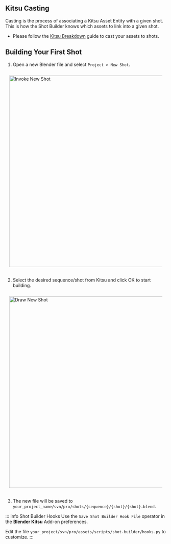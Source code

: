 ## Kitsu Casting
Casting is the process of associating a Kitsu Asset Entity with a given shot. This is how the Shot Builder knows which assets to link into a given shot.
- Please follow the [Kitsu Breakdown](https://kitsu.cg-wire.com/getting-started-production/) guide to cast your assets to shots.

## Building Your First Shot

1. Open a new Blender file and select `Project > New Shot`.

<div style="padding: 12px; background: var(--color-bg-secondary, transparent); border-radius: 8px; margin-bottom: 20px;">
    <img src="/media/artist-guide/project_tools/invoke_new_shot.jpg" width="600" alt="Invoke New Shot" style="display: block; margin: auto;" />
</div>

2. Select the desired sequence/shot from Kitsu and click OK to start building.

<div style="padding: 12px; background: var(--color-bg-secondary, transparent); border-radius: 8px; margin-bottom: 20px;">
    <img src="/media/artist-guide/project_tools/draw_new_shot.jpg" width="600" alt="Draw New Shot" style="display: block; margin: auto;" />
</div>

3. The new file will be saved to `your_project_name/svn/pro/shots/{sequence}/{shot}/{shot}.blend`.

::: info Shot Builder Hooks 
Use the `Save Shot Builder Hook File` operator in the **Blender Kitsu** Add-on preferences.

Edit the file `your_project/svn/pro/assets/scripts/shot-builder/hooks.py` to customize.
:::
